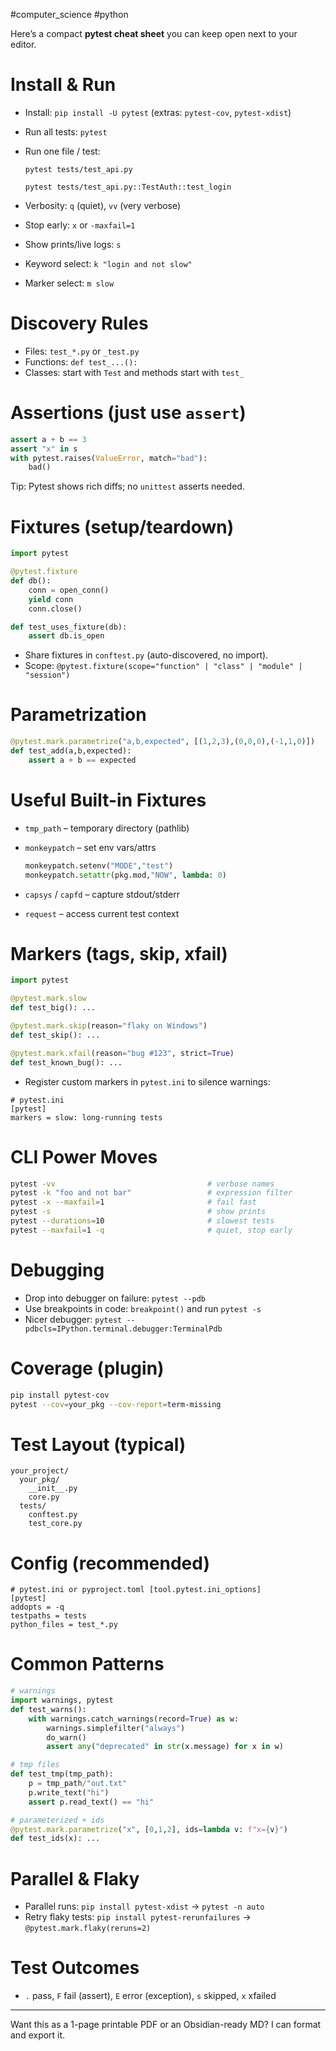 #computer_science #python 

Here’s a compact **pytest cheat sheet** you can keep open next to your editor.

# Install & Run

- Install: `pip install -U pytest` (extras: `pytest-cov`, `pytest-xdist`)
    
- Run all tests: `pytest`
    
- Run one file / test:
    
    `pytest tests/test_api.py`
    
    `pytest tests/test_api.py::TestAuth::test_login`
    
- Verbosity: `q` (quiet), `vv` (very verbose)
    
- Stop early: `x` or `-maxfail=1`
    
- Show prints/live logs: `s`
    
- Keyword select: `k "login and not slow"`
    
- Marker select: `m slow`
    

# Discovery Rules

- Files: `test_*.py` or `_test.py`
- Functions: `def test_...():`
- Classes: start with `Test` and methods start with `test_`

# Assertions (just use `assert`)

```python
assert a + b == 3
assert "x" in s
with pytest.raises(ValueError, match="bad"):
    bad()

```

Tip: Pytest shows rich diffs; no `unittest` asserts needed.

# Fixtures (setup/teardown)

```python
import pytest

@pytest.fixture
def db():
    conn = open_conn()
    yield conn
    conn.close()

def test_uses_fixture(db):
    assert db.is_open

```

- Share fixtures in `conftest.py` (auto-discovered, no import).
- Scope: `@pytest.fixture(scope="function" | "class" | "module" | "session")`

# Parametrization

```python
@pytest.mark.parametrize("a,b,expected", [(1,2,3),(0,0,0),(-1,1,0)])
def test_add(a,b,expected):
    assert a + b == expected

```

# Useful Built-in Fixtures

- `tmp_path` – temporary directory (pathlib)
    
- `monkeypatch` – set env vars/attrs
    
    ```python
    monkeypatch.setenv("MODE","test")
    monkeypatch.setattr(pkg.mod,"NOW", lambda: 0)
    
    ```
    
- `capsys` / `capfd` – capture stdout/stderr
    
- `request` – access current test context
    

# Markers (tags, skip, xfail)

```python
import pytest

@pytest.mark.slow
def test_big(): ...

@pytest.mark.skip(reason="flaky on Windows")
def test_skip(): ...

@pytest.mark.xfail(reason="bug #123", strict=True)
def test_known_bug(): ...

```

- Register custom markers in `pytest.ini` to silence warnings:

```
# pytest.ini
[pytest]
markers = slow: long-running tests

```

# CLI Power Moves

```bash
pytest -vv                                  # verbose names
pytest -k "foo and not bar"                 # expression filter
pytest -x --maxfail=1                       # fail fast
pytest -s                                   # show prints
pytest --durations=10                       # slowest tests
pytest --maxfail=1 -q                       # quiet, stop early

```

# Debugging

- Drop into debugger on failure: `pytest --pdb`
- Use breakpoints in code: `breakpoint()` and run `pytest -s`
- Nicer debugger: `pytest --pdbcls=IPython.terminal.debugger:TerminalPdb`

# Coverage (plugin)

```bash
pip install pytest-cov
pytest --cov=your_pkg --cov-report=term-missing

```

# Test Layout (typical)

```
your_project/
  your_pkg/
    __init__.py
    core.py
  tests/
    conftest.py
    test_core.py

```

# Config (recommended)

```
# pytest.ini or pyproject.toml [tool.pytest.ini_options]
[pytest]
addopts = -q
testpaths = tests
python_files = test_*.py

```

# Common Patterns

```python
# warnings
import warnings, pytest
def test_warns():
    with warnings.catch_warnings(record=True) as w:
        warnings.simplefilter("always")
        do_warn()
        assert any("deprecated" in str(x.message) for x in w)

# tmp files
def test_tmp(tmp_path):
    p = tmp_path/"out.txt"
    p.write_text("hi")
    assert p.read_text() == "hi"

# parameterized + ids
@pytest.mark.parametrize("x", [0,1,2], ids=lambda v: f"x={v}")
def test_ids(x): ...

```

# Parallel & Flaky

- Parallel runs: `pip install pytest-xdist` → `pytest -n auto`
- Retry flaky tests: `pip install pytest-rerunfailures` → `@pytest.mark.flaky(reruns=2)`

# Test Outcomes

- `.` pass, `F` fail (assert), `E` error (exception), `s` skipped, `x` xfailed

---

Want this as a 1-page printable PDF or an Obsidian-ready MD? I can format and export it.